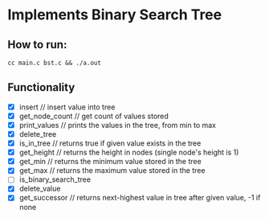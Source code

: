 # Implements Binary Search Tree

## How to run: 
```
cc main.c bst.c && ./a.out
```

## Functionality
- [X] insert // insert value into tree
- [X] get_node_count // get count of values stored
- [X] print_values // prints the values in the tree, from min to max
- [X] delete_tree
- [X] is_in_tree // returns true if given value exists in the tree
- [X] get_height // returns the height in nodes (single node's height is 1)
- [X] get_min // returns the minimum value stored in the tree
- [X] get_max // returns the maximum value stored in the tree
- [ ] is_binary_search_tree
- [X] delete_value
- [X] get_successor // returns next-highest value in tree after given value, -1 if none